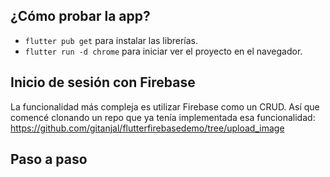 ## ¿Cómo probar la app?
- `flutter pub get` para instalar las librerías.
- `flutter run -d chrome` para iniciar ver el proyecto en el navegador.

## Inicio de sesión con Firebase
La funcionalidad más compleja es utilizar Firebase como un CRUD. Así que comencé clonando un repo que ya tenía implementada esa funcionalidad: https://github.com/gitanjal/flutterfirebasedemo/tree/upload_image

## Paso a paso
